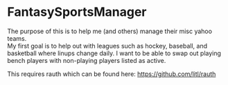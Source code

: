 FantasySportsManager
====================
The purpose of this is to help me (and others) manage their misc yahoo teams.   
My first goal is to help out with leagues such as hockey, baseball, and basketball where linups change daily.
I want to be able to swap out playing bench players with non-playing players listed as active.

This requires rauth which can be found here: https://github.com/litl/rauth
